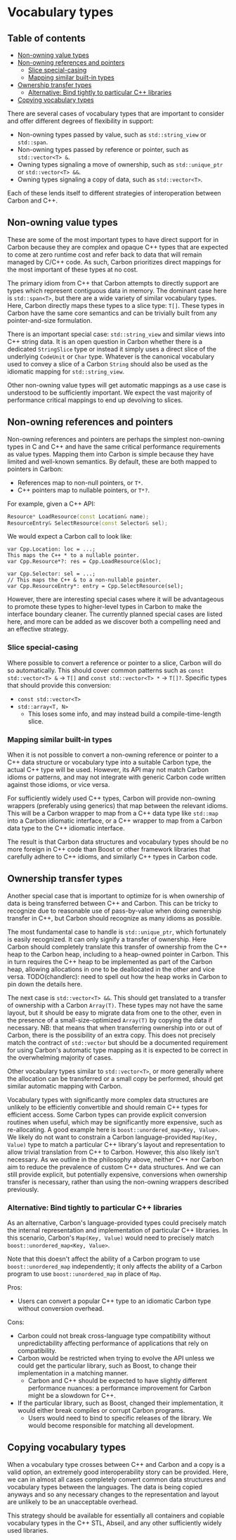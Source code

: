 # Vocabulary types

<!--
Part of the Carbon Language project, under the Apache License v2.0 with LLVM
Exceptions. See /LICENSE for license information.
SPDX-License-Identifier: Apache-2.0 WITH LLVM-exception
-->

## Table of contents

<!-- toc -->

- [Non-owning value types](#non-owning-value-types)
- [Non-owning references and pointers](#non-owning-references-and-pointers)
  - [Slice special-casing](#slice-special-casing)
  - [Mapping similar built-in types](#mapping-similar-built-in-types)
- [Ownership transfer types](#ownership-transfer-types)
  - [Alternative: Bind tightly to particular C++ libraries](#alternative-bind-tightly-to-particular-c-libraries)
- [Copying vocabulary types](#copying-vocabulary-types)

<!-- tocstop -->

There are several cases of vocabulary types that are important to consider and
offer different degrees of flexibility in support:

- Non-owning types passed by value, such as `std::string_view` or `std::span`.
- Non-owning types passed by reference or pointer, such as `std::vector<T> &`.
- Owning types signaling a move of ownership, such as `std::unique_ptr` or
  `std::vector<T> &&`.
- Owning types signaling a copy of data, such as `std::vector<T>`.

Each of these lends itself to different strategies of interoperation between
Carbon and C++.

## Non-owning value types

These are some of the most important types to have direct support for in Carbon
because they are complex and opaque C++ types that are expected to come at zero
runtime cost and refer back to data that will remain managed by C/C++ code. As
such, Carbon prioritizes direct mappings for the most important of these types
at no cost.

The primary idiom from C++ that Carbon attempts to directly support are types
which represent contiguous data in memory. The dominant case here is
`std::span<T>`, but there are a wide variety of similar vocabulary types. Here,
Carbon directly maps these types to a slice type: `T[]`. These types in Carbon
have the same core semantics and can be trivially built from any
pointer-and-size formulation.

There is an important special case: `std::string_view` and similar views into
C++ string data. It is an open question in Carbon whether there is a dedicated
`StringSlice` type or instead it simply uses a direct slice of the underlying
`CodeUnit` or `Char` type. Whatever is the canonical vocabulary used to convey a
slice of a Carbon `String` should also be used as the idiomatic mapping for
`std::string_view`.

Other non-owning value types will get automatic mappings as a use case is
understood to be sufficiently important. We expect the vast majority of
performance critical mappings to end up devolving to slices.

## Non-owning references and pointers

Non-owning references and pointers are perhaps the simplest non-owning types in
C and C++ and have the same critical performance requirements as value types.
Mapping them into Carbon is simple because they have limited and well-known
semantics. By default, these are both mapped to pointers in Carbon:

- References map to non-null pointers, or `T*`.
- C++ pointers map to nullable pointers, or `T*?`.

For example, given a C++ API:

```cc
Resource* LoadResource(const Location& name);
ResourceEntry& SelectResource(const Selector& sel);
```

We would expect a Carbon call to look like:

```carbon
var Cpp.Location: loc = ...;
This maps the C++ * to a nullable pointer.
var Cpp.Resource*?: res = Cpp.LoadResource(&loc);

var Cpp.Selector: sel = ...;
// This maps the C++ & to a non-nullable pointer.
var Cpp.ResourceEntry*: entry = Cpp.SelectResource(sel);
```

However, there are interesting special cases where it will be advantageous to
promote these types to higher-level types in Carbon to make the interface
boundary cleaner. The currently planned special cases are listed here, and more
can be added as we discover both a compelling need and an effective strategy.

### Slice special-casing

Where possible to convert a reference or pointer to a slice, Carbon will do so
automatically. This should cover common patterns such as
`const std::vector<T> &` -> `T[]` and `const std::vector<T> *` -> `T[]?`.
Specific types that should provide this conversion:

- `const std::vector<T>`
- `std::array<T, N>`
  - This loses some info, and may instead build a compile-time-length slice.

### Mapping similar built-in types

When it is not possible to convert a non-owning reference or pointer to a C++
data structure or vocabulary type into a suitable Carbon type, the actual C++
type will be used. However, its API may not match Carbon idioms or patterns, and
may not integrate with generic Carbon code written against those idioms, or vice
versa.

For sufficiently widely used C++ types, Carbon will provide non-owning wrappers
(preferably using generics) that map between the relevant idioms. This will be a
Carbon wrapper to map from a C++ data type like `std::map` into a Carbon
idiomatic interface, or a C++ wrapper to map from a Carbon data type to the C++
idiomatic interface.

The result is that Carbon data structures and vocabulary types should be no more
foreign in C++ code than Boost or other framework libraries that carefully
adhere to C++ idioms, and similarly C++ types in Carbon code.

## Ownership transfer types

Another special case that is important to optimize for is when ownership of data
is being transferred between C++ and Carbon. This can be tricky to recognize due
to reasonable use of pass-by-value when doing ownership transfer in C++, but
Carbon should recognize as many idioms as possible.

The most fundamental case to handle is `std::unique_ptr`, which fortunately is
easily recognized. It can only signify a transfer of ownership. Here Carbon
should completely translate this transfer of ownership from the C++ heap to the
Carbon heap, including to a heap-owned pointer in Carbon. This in turn requires
the C++ heap to be implemented as part of the Carbon heap, allowing allocations
in one to be deallocated in the other and vice versa. TODO(chandlerc): need to
spell out how the heap works in Carbon to pin down the details here.

The next case is `std::vector<T> &&`. This should get translated to a transfer
of ownership with a Carbon `Array(T)`. These types may not have the same layout,
but it should be easy to migrate data from one to the other, even in the
presence of a small-size-optimized `Array(T)` by copying the data if necessary.
NB: that means that when transferring ownership into or out of Carbon, there is
the possibility of an extra copy. This does not precisely match the contract of
`std::vector` but should be a documented requirement for using Carbon's
automatic type mapping as it is expected to be correct in the overwhelming
majority of cases.

Other vocabulary types similar to `std::vector<T>`, or more generally where the
allocation can be transferred or a small copy be performed, should get similar
automatic mapping with Carbon.

Vocabulary types with significantly more complex data structures are unlikely to
be efficiently convertible and should remain C++ types for efficient access.
Some Carbon types can provide explicit conversion routines when useful, which
may be significantly more expensive, such as re-allocating. A good example here
is `boost::unordered_map<Key, Value>`. We likely do not want to constrain a
Carbon language-provided `Map(Key, Value)` type to match a particular C++
library's layout and representation to allow trivial translation from C++ to
Carbon. However, this also likely isn't necessary. As we outline in the
philosophy above, neither C++ nor Carbon aim to reduce the prevalence of custom
C++ data structures. And we can still provide explicit, but potentially
expensive, conversions when ownership transfer is necessary, rather than using
the non-owning wrappers described previously.

### Alternative: Bind tightly to particular C++ libraries

As an alternative, Carbon's language-provided types could precisely match the
internal representation and implementation of particular C++ libraries. In this
scenario, Carbon's `Map(Key, Value)` would need to precisely match
`boost::unordered_map<Key, Value>`.

Note that this doesn't affect the ability of a Carbon program to use
`boost::unordered_map` independently; it only affects the ability of a Carbon
program to use `boost::unordered_map` in place of `Map`.

Pros:

- Users can convert a popular C++ type to an idiomatic Carbon type without
  conversion overhead.

Cons:

- Carbon could not break cross-language type compatibility without
  unpredictability affecting performance of applications that rely on
  compatibility.
- Carbon would be restricted when trying to evolve the API unless we could get
  the particular library, such as Boost, to change their implementation in a
  matching manner.
  - Carbon and C++ should be expected to have slightly different performance
    nuances: a performance improvement for Carbon might be a slowdown for C++.
- If the particular library, such as Boost, changed their implementation, it
  would either break compiles or corrupt Carbon programs.
  - Users would need to bind to specific releases of the library. We would
    become responsible for matching all development.

## Copying vocabulary types

When a vocabulary type crosses between C++ and Carbon and a copy is a valid
option, an extremely good interoperability story can be provided. Here, we can
in almost all cases completely convert common data structures and vocabulary
types between the languages. The data is being copied anyways and so any
necessary changes to the representation and layout are unlikely to be an
unacceptable overhead.

This strategy should be available for essentially all containers and copiable
vocabulary types in the C++ STL, Abseil, and any other sufficiently widely used
libraries.

